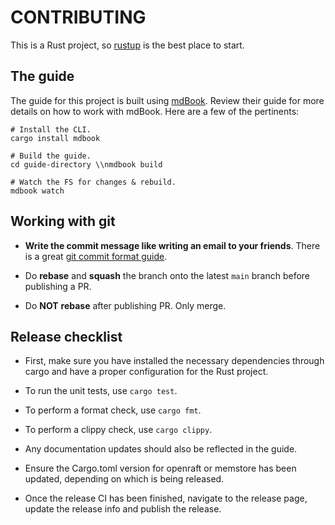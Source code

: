 # CONTRIBUTING

This is a Rust project, so [rustup](https://rustup.rs/) is the best place to start.

## The guide

The guide for this project is built using [mdBook](https://rust-lang-nursery.github.io/mdBook/index.html).
Review their guide for more details on how to work with mdBook. Here are a few of the pertinents:

```
# Install the CLI.
cargo install mdbook

# Build the guide.
cd guide-directory \\nmdbook build

# Watch the FS for changes & rebuild.
mdbook watch
```

## Working with git

- **Write the commit message like writing an email to your friends**. There is a great [git commit format guide](https://cbea.ms/git-commit/).

- Do **rebase** and **squash** the branch onto the latest `main` branch before publishing a PR.

- Do **NOT** **rebase** after publishing PR. Only merge.


## Release checklist

- First, make sure you have installed the necessary dependencies through cargo and have a proper configuration for the Rust project.
- To run the unit tests, use `cargo test`.
- To perform a format check, use `cargo fmt`.
- To perform a clippy check, use `cargo clippy`.

- Any documentation updates should also be reflected in the guide.

- Ensure the Cargo.toml version for openraft or memstore has been updated, depending on which is being released.

- Once the release CI has been finished, navigate to the release page, update the release info and publish the release.

